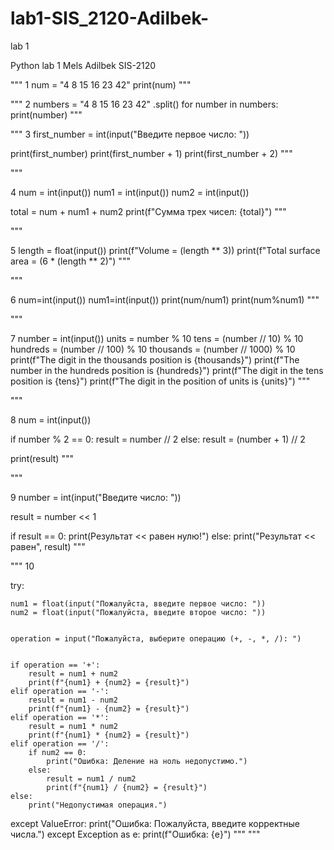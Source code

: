 
# lab1-SIS_2120-Adilbek-
lab 1


Python lab 1 
Mels Adilbek SIS-2120 


"""
1
num = "4 8 15 16 23 42"
print(num)
"""

"""
2
numbers = "4 8 15 16 23 42"
.split()
for number in numbers:
    print(number)
"""


"""
3
first_number = int(input("Введите первое число: "))

print(first_number)
print(first_number + 1)
print(first_number + 2)
"""

"""

4
num = int(input())
num1 = int(input())
num2 = int(input())

total = num + num1 + num2
print(f"Сумма трех чисел: {total}")
"""

"""

5
length = float(input())
print(f"Volume = (length ** 3))
print(f"Total surface area = (6 * (length ** 2)")
"""

"""

6
num=int(input())
num1=int(input())
print(num/num1)
print(num%num1)
"""

"""

7
number = int(input()) 
units = number % 10 
tens = (number // 10) % 10 
hundreds = (number // 100) % 10 
thousands = (number // 1000) % 10 
print(f"The digit in the thousands position is {thousands}") 
print(f"The number in the hundreds position is {hundreds}") 
print(f"The digit in the tens position is {tens}") 
print(f"The digit in the position of units is {units}")
"""

"""

8
num = int(input())


if number % 2 == 0:
    result = number // 2
else:
    result = (number + 1) // 2


print(result)
"""

"""

9
number = int(input("Введите число: "))

result = number << 1

if result == 0:
    print(Результат << равен нулю!")
else:
    print("Результат << равен", result)
"""

"""
10

try:
    
    num1 = float(input("Пожалуйста, введите первое число: "))
    num2 = float(input("Пожалуйста, введите второе число: "))

    
    operation = input("Пожалуйста, выберите операцию (+, -, *, /): ")

    
    if operation == '+':
        result = num1 + num2
        print(f"{num1} + {num2} = {result}")
    elif operation == '-':
        result = num1 - num2
        print(f"{num1} - {num2} = {result}")
    elif operation == '*':
        result = num1 * num2
        print(f"{num1} * {num2} = {result}")
    elif operation == '/':
        if num2 == 0:
            print("Ошибка: Деление на ноль недопустимо.")
        else:
            result = num1 / num2
            print(f"{num1} / {num2} = {result}")
    else:
        print("Недопустимая операция.")

except ValueError:
    print("Ошибка: Пожалуйста, введите корректные числа.")
except Exception as e:
    print(f"Ошибка: {e}")
"""
"""



